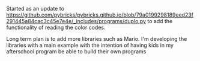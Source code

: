 Started as an update to https://github.com/pybricks/pybricks.github.io/blob/79a0199298189eed23f291445a84cac3c45e7e4e/_includes/programs/duplo.py
to add the functionality of reading the color codes.

Long term plan is to add more libraries such as Mario. I'm developing the libraries with a main example with the intention of having kids in my afterschool program be able to build their own programs  
